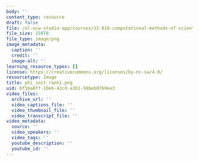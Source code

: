 ```yaml
---
body: ''
content_type: resource
draft: false
file: /ol-ocw-studio-app/courses/12-010-computational-methods-of-scientific-programming-fall-2024/phi_init_rank1.png
file_size: 15978
file_type: image/png
image_metadata:
  caption: ''
  credit: ''
  image-alt: ''
learning_resource_types: []
license: https://creativecommons.org/licenses/by-nc-sa/4.0/
resourcetype: Image
title: phi_init_rank1.png
uid: bf5ba8ff-10e6-42cd-a3b1-50beb0769ee3
video_files:
  archive_url: ''
  video_captions_file: ''
  video_thumbnail_file: ''
  video_transcript_file: ''
video_metadata:
  source: ''
  video_speakers: ''
  video_tags: ''
  youtube_description: ''
  youtube_id: ''
---
```

